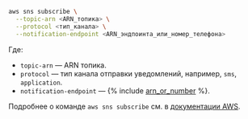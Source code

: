 ```bash
aws sns subscribe \
  --topic-arn <ARN_топика> \
  --protocol <тип_канала> \
  --notification-endpoint <ARN_эндпоинта_или_номер_телефона>
```

Где:
  * `topic-arn` — ARN топика.
  * `protocol` — тип канала отправки уведомлений, например, `sms`, `application`.
  * `notification-endpoint` — {% include [arn_or_number](arn_or_number.md) %}.

Подробнее о команде `aws sns subscribe` см. в [документации AWS](https://docs.amazonaws.cn/en_us/sns/latest/dg/sns-create-subscribe-endpoint-to-topic.html).